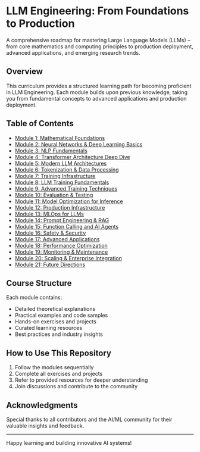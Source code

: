 # LLM Engineering: From Foundations to Production

A comprehensive roadmap for mastering Large Language Models (LLMs) – from core mathematics and computing principles to production deployment, advanced applications, and emerging research trends.

## Overview
This curriculum provides a structured learning path for becoming proficient in LLM Engineering. Each module builds upon previous knowledge, taking you from fundamental concepts to advanced applications and production deployment.

## Table of Contents
- [Module 1: Mathematical Foundations](1_Mathematical_Foundations.md)
- [Module 2: Neural Networks & Deep Learning Basics](2_Neural_Networks_Deep_Learning_Basics.md) 
- [Module 3: NLP Fundamentals](3_NLP_Fundamentals.md)
- [Module 4: Transformer Architecture Deep Dive](4_Transformer_Architecture_Deep_Dive.md)
- [Module 5: Modern LLM Architectures](5_Modern_LLM_Architectures.md)
- [Module 6: Tokenization & Data Processing](6_Tokenization_Data_Processing.md)
- [Module 7: Training Infrastructure](7_Training_Infrastructure.md)
- [Module 8: LLM Training Fundamentals](8_LLM_Training_Fundamentals.md)
- [Module 9: Advanced Training Techniques](9_Advanced_Training_Techniques.md)
- [Module 10: Evaluation & Testing](10_Evaluation_Testing.md)
- [Module 11: Model Optimization for Inference](11_Model_Optimization_Inference.md)
- [Module 12: Production Infrastructure](12_Production_Infrastructure.md)
- [Module 13: MLOps for LLMs](13_MLOps_LLMs.md)
- [Module 14: Prompt Engineering & RAG](14_Prompt_Engineering_RAG.md)
- [Module 15: Function Calling and AI Agents](15_Function_Calling_AI_Agents.md)
- [Module 16: Safety & Security](16_Safety_Security.md)
- [Module 17: Advanced Applications](17_Advanced_Applications.md)
- [Module 18: Performance Optimization](18_Performance_Optimization.md)
- [Module 19: Monitoring & Maintenance](19_Monitoring_Maintenance.md)
- [Module 20: Scaling & Enterprise Integration](20_Scaling_Enterprise_Integration.md)
- [Module 21: Future Directions](21_Future_Directions.md)

## Course Structure
Each module contains:
- Detailed theoretical explanations
- Practical examples and code samples
- Hands-on exercises and projects
- Curated learning resources
- Best practices and industry insights

## How to Use This Repository
1. Follow the modules sequentially
2. Complete all exercises and projects
3. Refer to provided resources for deeper understanding
4. Join discussions and contribute to the community


## Acknowledgments
Special thanks to all contributors and the AI/ML community for their valuable insights and feedback.

---

Happy learning and building innovative AI systems! 